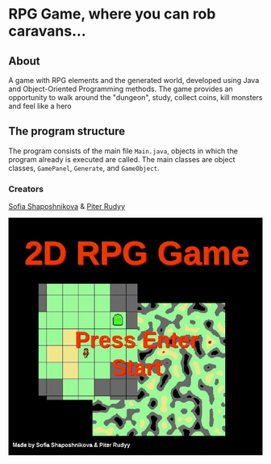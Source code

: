 # RPG Game, where you can rob caravans...

## About
A game with RPG elements and the generated world, developed using Java and Object-Oriented Programming methods.
The game provides an opportunity to walk around the "dungeon", study, collect coins, kill monsters and feel like a hero

## The program structure

The program consists of the main file `Main.java`, objects in which the program already is executed are called.
The main classes are object classes, `GamePanel`, `Generate`, and `GameObject`.

### Creators
[Sofia Shaposhnikova](https://github.com/Teasotea) & [Piter Rudyy](https://github.com/PiterRudyy )

![](https://github.com/Teasotea/RPG_IASA_project_2021/blob/master/img/2d_RPG.jpg)

